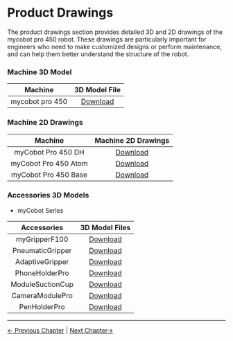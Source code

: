 # Product Drawings
The product drawings section provides detailed 3D and 2D drawings of the mycobot pro 450 robot. These drawings are particularly important for engineers who need to make customized designs or perform maintenance, and can help them better understand the structure of the robot.

### Machine 3D Model

| Machine | 3D Model File |
| :--------------: | :----------------------------------------------------------: |
| mycobot pro 450 | [Download](https://download.elephantrobotics.com/Product_3d_files/myCobot%20Pro%20450/PRO450%E5%8C%85%E8%A3%85%E7%89%88%E6%9C%AC.SLDASM) |

### Machine 2D Drawings

| Machine | Machine 2D Drawings |
| :---------: | :--------------:|
| myCobot Pro 450 DH| [Download](https://download.elephantrobotics.com/Product_3d_files/myCobot%20Pro%20450/PRO450DH.pdf) |
| myCobot Pro 450 Atom| [Download](https://download.elephantrobotics.com/Product_3d_files/myCobot%20Pro%20450/PRO450%E6%9C%AB%E7%AB%AF%E5%AE%89%E8%A3%85%E5%AD%94.pdf) |
| myCobot Pro 450 Base| [Download](https://download.elephantrobotics.com/Product_3d_files/myCobot%20Pro%20450/PRO%20450%20%E5%BA%95%E5%BA%A7%E5%AE%89%E8%A3%85%E5%AD%94.pdf) |

### Accessories 3D Models

- myCobot Series

| Accessories | 3D Model Files |
| :--------: | :----------------------------------------------------------: |
| myGripperF100 | [Download](https://download.elephantrobotics.com/Product_3d_files/myCobot%20Pro%20450/MyGripper%20F100.STEP) |
| PneumaticGripper | [Download](hhttps://download.elephantrobotics.com/Product_3d_files/%E6%B0%94%E5%8A%A8%E5%A4%B9%E7%88%AA_230708.STEP) |
| AdaptiveGripper | [Download](https://download.elephantrobotics.com/Product_3d_files/myCobot%20280%20%E9%85%8D%E4%BB%B6/%E8%87%AA%E9%80%82%E5%BA%94/%E8%87%AA%E9%80%82%E5%BA%94%E5%A4%B9%E7%88%AA%E6%95%B4%E4%BD%93_230708.STEP) |
| PhoneHolderPro | [Download](https://download.elephantrobotics.com/Product_3d_files/myCobot%20280%20%E9%85%8D%E4%BB%B6/%E6%89%8B%E6%9C%BA%E5%A4%B9%E6%8C%81%E5%99%A8/%E6%89%8B%E6%9C%BA%E5%A4%B9%E6%8C%81%E5%99%A8_230708.STEP) |
| ModuleSuctionCup | [Download](https://download.elephantrobotics.com/Product_3d_files/%E6%A8%A1%E5%9D%97%E5%8C%96%E5%90%B8%E7%9B%98_230708.STEP) |
| CameraModulePro | [Download](https://download.elephantrobotics.com/Product_3d_files/myCobot%20280%20%E9%85%8D%E4%BB%B6/%E6%91%84%E5%83%8F%E5%A4%B4%E6%A8%A1%E7%BB%84/%E6%91%84%E5%83%8F%E5%A4%B4%E6%B3%95%E5%85%B0_230708.STEP) |
| PenHolderPro | [Download](https://download.elephantrobotics.com/Product_3d_files/myCobot%20280%20%E9%85%8D%E4%BB%B6/%E7%AC%94%E5%A4%B9%E6%8C%81%E5%99%A8/%E7%AC%94%E5%A4%B9%E6%8C%81%E5%99%A8_230708.STEP) |


---

[← Previous Chapter](../8.1-ProductInformation/README.md) | [Next Chapter→](../8.3-SystemInformation/README.md)
